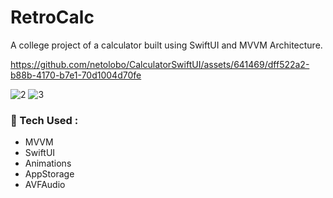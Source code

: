 # RetroCalc
A college project of a calculator built using SwiftUI and MVVM Architecture.

https://github.com/netolobo/CalculatorSwiftUI/assets/641469/dff522a2-b88b-4170-b7e1-70d1004d70fe

![2](https://github.com/netolobo/CalculatorSwiftUI/assets/641469/2227e1ca-d7f2-4d90-9f5d-0546bae5380f)
![3](https://github.com/netolobo/CalculatorSwiftUI/assets/641469/859d2f10-7b37-4656-9391-3ceb0b356d8a)


### 🧰 Tech Used :
- MVVM
- SwiftUI
- Animations
- AppStorage
- AVFAudio
